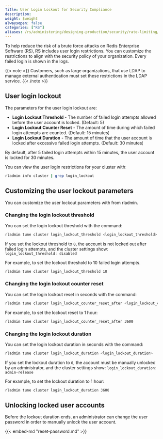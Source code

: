 ```yaml
---
Title: User Login Lockout for Security Compliance
description:
weight: $weight
alwaysopen: false
categories: ["RS"]
aliases: /rs/administering/designing-production/security/rate-limiting/
---
```

To help reduce the risk of a brute force attacks on Redis Enterprise Software (RS),
RS includes user login restrictions.
You can customize the restrictions to align with the security policy of your organization.
Every failed login is shown in the logs.

{{< note >}}
Customers, such as large organizations, that use LDAP to manage external authentication
must set these restrictions in the LDAP service.
{{< /note >}}

## User login lockout

The parameters for the user login lockout are:

- **Login Lockout Threshold** - The number of failed login attempts allowed before the user account is locked. (Default: 5)
- **Login Lockout Counter Reset** - The amount of time during which failed login attempts are counted. (Default: 15 minutes)
- **Login Lockout Duration** - The amount of time that the user account is locked after excessive failed login attempts. (Default: 30 minutes)

By default, after 5 failed login attempts within 15 minutes, the user account is locked for 30 minutes.

You can view the user login restrictions for your cluster with:

```sh
rladmin info cluster | grep login_lockout
```

## Customizing the user lockout parameters

You can customize the user lockout parameters with from rladmin.

### Changing the login lockout threshold

You can set the login lockout threshold with the command:

```sh
rladmin tune cluster login_lockout_threshold <login_lockout_threshold>
```

If you set the lockout threshold to `0`,
the account is not locked out after failed login attempts, and the cluster settings show: `login_lockout_threshold: disabled`

For example, to set the lockout threshold to 10 failed login attempts.

```sh
rladmin tune cluster login_lockout_threshold 10
```

### Changing the login lockout counter reset

You can set the login lockout reset in seconds with the command:

```sh
rladmin tune cluster login_lockout_counter_reset_after <login_lockout_counter_reset_after>
```

For example, to set the lockout reset to 1 hour:

```sh
rladmin tune cluster login_lockout_counter_reset_after 3600
```

### Changing the login lockout duration

You can set the login lockout duration in seconds with the command:

```sh
rladmin tune cluster login_lockout_duration <login_lockout_duration>
```

If you set the lockout duration to `0`,
the account must be manually unlocked by an administrator, and the cluster settings show: `login_lockout_duration: admin-release`

For example, to set the lockout duration to 1 hour:

```sh
rladmin tune cluster login_lockout_duration 3600
```

## Unlocking locked user accounts

Before the lockout duration ends,
an administrator can change the user password in order to manually unlock the user account.

{{< embed-md "reset-password.md" >}}
